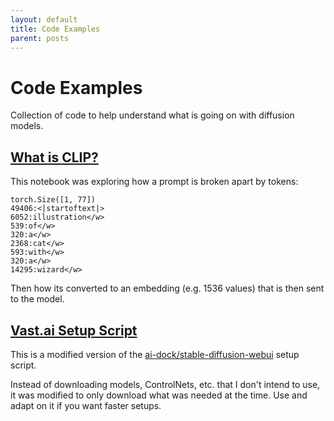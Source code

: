 ```yaml
---
layout: default
title: Code Examples
parent: posts
---
```


# Code Examples

Collection of code to help understand what is going on with diffusion models.

## [What is CLIP?](what-is-clip.ipynb)

This notebook was exploring how a prompt is broken apart by tokens:

```
torch.Size([1, 77])
49406:<|startoftext|>
6052:illustration</w>
539:of</w>
320:a</w>
2368:cat</w>
593:with</w>
320:a</w>
14295:wizard</w>
```

Then how its converted to an embedding (e.g. 1536 values) that is then sent to the model.

## [Vast.ai Setup Script](default.sh)

This is a modified version of the [ai-dock/stable-diffusion-webui](https://github.com/ai-dock/stable-diffusion-webui) setup script.

Instead of downloading models, ControlNets, etc. that I don't intend to use, it was modified to only download what was needed at the time.  Use and adapt on it if you want faster setups.
